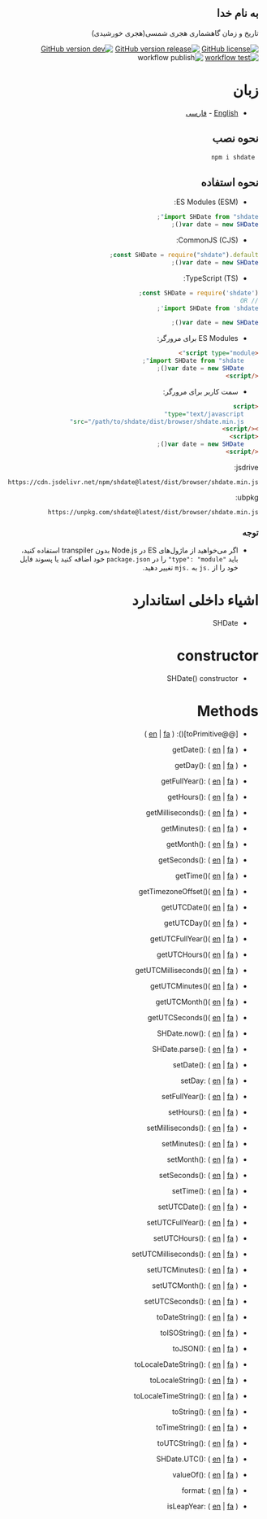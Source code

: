 <div dir=rtl>
  
## به نام خدا

تاریخ و زمان گاهشماری هجری شمسی(هجری خورشیدی)

[![GitHub license](https://img.shields.io/github/license/md-akhi/SHDateTime-js)](https://github.com/md-akhi/SHDateTime-js/blob/dev/LICENSE)
[![GitHub version release](https://img.shields.io/github/v/release/md-akhi/SHDateTime-js?color=green)](https://github.com/md-akhi/SHDateTime-js/releases)
[![GitHub version dev](https://img.shields.io/github/v/tag/md-akhi/SHDateTime-js)](https://github.com/md-akhi/SHDateTime-js/tags)
[![ workflow test](https://github.com/md-akhi/SHDateTime-js/actions/workflows/test.yaml/badge.svg?branch=dev)](https://github.com/md-akhi/SHDateTime-js/actions)
![ workflow publish](https://github.com/md-akhi/SHDateTime-js/actions/workflows/publish.yaml/badge.svg?branch=main)

# زبان

- [English](https://github.com/md-akhi/SHDateTime-js/blob/dev/README-EN.md) - [فارسی](https://github.com/md-akhi/SHDateTime-js/blob/dev/README-FA.md)

## نحوه نصب

```bash
 npm i shdate
```

## نحوه استفاده

- ES Modules (ESM):

```javascript
import SHDate from "shdate";
var date = new SHDate();
```

- CommonJS (CJS):

```javascript
const SHDate = require("shdate").default;
var date = new SHDate();
```

- TypeScript (TS):

```TypeScript
const SHDate = require('shdate');
// OR
import SHDate from 'shdate';

var date = new SHDate();
```

- ES Modules برای مرورگر:

```html
<script type="module">
	import SHDate from "shdate";
	var date = new SHDate();
</script>
```

- سمت کاربر برای مرورگر:

```html
<script
	type="text/javascript"
	src="/path/to/shdate/dist/browser/shdate.min.js"
></script>
<script>
	var date = new SHDate();
</script>
```

jsdrive:

```shell
https://cdn.jsdelivr.net/npm/shdate@latest/dist/browser/shdate.min.js
```

ubpkg:

```shell
https://unpkg.com/shdate@latest/dist/browser/shdate.min.js
```

### توجه

- اگر می‌خواهید از ماژول‌های ES در Node.js بدون transpiler استفاده کنید، باید `"type": "module"` را در `package.json` خود اضافه کنید یا پسوند فایل خود را از `.js` به `.mjs` تغییر دهید.

# اشیاء داخلی استاندارد

- SHDate

# constructor

- SHDate() constructor

# Methods

- \[@@toPrimitive\](): ( [en](https://md-akhi.github.io/SHDateTime-js/en/@@toPrimitive) | [fa](https://md-akhi.github.io/SHDateTime-js/fa/@@toPrimitive) )

- getDate(): ( [en](https://md-akhi.github.io/SHDateTime-js/en/getDate) | [fa](https://md-akhi.github.io/SHDateTime-js/fa/getDate) )

- getDay(): ( [en](https://md-akhi.github.io/SHDateTime-js/en/getDay) | [fa](https://md-akhi.github.io/SHDateTime-js/fa/getDay) )

- getFullYear(): ( [en](https://md-akhi.github.io/SHDateTime-js/en/getFullYear) | [fa](https://md-akhi.github.io/SHDateTime-js/fa/getFullYear) )

- getHours(): ( [en](https://md-akhi.github.io/SHDateTime-js/en/getHours) | [fa](https://md-akhi.github.io/SHDateTime-js/fa/getHours) )

- getMilliseconds(): ( [en](https://md-akhi.github.io/SHDateTime-js/en/getMilliseconds) | [fa](https://md-akhi.github.io/SHDateTime-js/fa/getMilliseconds) )

- getMinutes(): ( [en](https://md-akhi.github.io/SHDateTime-js/en/getMinutes) | [fa](https://md-akhi.github.io/SHDateTime-js/fa/getMinutes) )

- getMonth(): ( [en](https://md-akhi.github.io/SHDateTime-js/en/getMonth) | [fa](https://md-akhi.github.io/SHDateTime-js/fa/getMonth) )

- getSeconds(): ( [en](https://md-akhi.github.io/SHDateTime-js/en/getSeconds) | [fa](https://md-akhi.github.io/SHDateTime-js/fa/getSeconds) )

- getTime()( [en](https://md-akhi.github.io/SHDateTime-js/en/getTime) | [fa](https://md-akhi.github.io/SHDateTime-js/fa/getTime) )

- getTimezoneOffset()( [en](https://md-akhi.github.io/SHDateTime-js/en/getTimezoneOffset) | [fa](https://md-akhi.github.io/SHDateTime-js/fa/getTimezoneOffset) )

- getUTCDate()( [en](https://md-akhi.github.io/SHDateTime-js/en/getUTCDate) | [fa](https://md-akhi.github.io/SHDateTime-js/fa/getUTCDate) )

- getUTCDay()( [en](https://md-akhi.github.io/SHDateTime-js/en/getUTCDay) | [fa](https://md-akhi.github.io/SHDateTime-js/fa/getUTCDay) )

- getUTCFullYear()( [en](https://md-akhi.github.io/SHDateTime-js/en/getUTCFullYear) | [fa](https://md-akhi.github.io/SHDateTime-js/fa/getUTCFullYear) )

- getUTCHours()( [en](https://md-akhi.github.io/SHDateTime-js/en/getUTCHours) | [fa](https://md-akhi.github.io/SHDateTime-js/fa/getUTCHours) )

- getUTCMilliseconds()( [en](https://md-akhi.github.io/SHDateTime-js/en/getUTCMilliseconds) | [fa](https://md-akhi.github.io/SHDateTime-js/fa/getUTCMilliseconds) )

- getUTCMinutes()( [en](https://md-akhi.github.io/SHDateTime-js/en/getUTCMinutes) | [fa](https://md-akhi.github.io/SHDateTime-js/fa/getUTCMinutes) )

- getUTCMonth()( [en](https://md-akhi.github.io/SHDateTime-js/en/getUTCMonth) | [fa](https://md-akhi.github.io/SHDateTime-js/fa/getUTCMonth) )

- getUTCSeconds()( [en](https://md-akhi.github.io/SHDateTime-js/en/getUTCSeconds) | [fa](https://md-akhi.github.io/SHDateTime-js/fa/getUTCSeconds) )

- SHDate.now(): ( [en](https://md-akhi.github.io/SHDateTime-js/en/now) | [fa](https://md-akhi.github.io/SHDateTime-js/fa/now) )

- SHDate.parse(): ( [en](https://md-akhi.github.io/SHDateTime-js/en/parse) | [fa](https://md-akhi.github.io/SHDateTime-js/fa/parse) )

- setDate(): ( [en](https://md-akhi.github.io/SHDateTime-js/en/setDate) | [fa](https://md-akhi.github.io/SHDateTime-js/fa/setDate) )

- setDay: ( [en](https://md-akhi.github.io/SHDateTime-js/en/setDay) | [fa](https://md-akhi.github.io/SHDateTime-js/fa/setDay) )

- setFullYear(): ( [en](https://md-akhi.github.io/SHDateTime-js/en/setFullYear) | [fa](https://md-akhi.github.io/SHDateTime-js/fa/setFullYear) )

- setHours(): ( [en](https://md-akhi.github.io/SHDateTime-js/en/setHours) | [fa](https://md-akhi.github.io/SHDateTime-js/fa/setHours) )

- setMilliseconds(): ( [en](https://md-akhi.github.io/SHDateTime-js/en/setMilliseconds) | [fa](https://md-akhi.github.io/SHDateTime-js/fa/setMilliseconds) )

- setMinutes(): ( [en](https://md-akhi.github.io/SHDateTime-js/en/setMinutes) | [fa](https://md-akhi.github.io/SHDateTime-js/fa/setMinutes) )

- setMonth(): ( [en](https://md-akhi.github.io/SHDateTime-js/en/setMonth) | [fa](https://md-akhi.github.io/SHDateTime-js/fa/setMonth) )

- setSeconds(): ( [en](https://md-akhi.github.io/SHDateTime-js/en/setSeconds) | [fa](https://md-akhi.github.io/SHDateTime-js/fa/setSeconds) )

- setTime(): ( [en](https://md-akhi.github.io/SHDateTime-js/en/setTime) | [fa](https://md-akhi.github.io/SHDateTime-js/fa/setTime) )

- setUTCDate(): ( [en](https://md-akhi.github.io/SHDateTime-js/en/setUTCDate) | [fa](https://md-akhi.github.io/SHDateTime-js/fa/setUTCDate) )

- setUTCFullYear(): ( [en](https://md-akhi.github.io/SHDateTime-js/en/setUTCFullYear) | [fa](https://md-akhi.github.io/SHDateTime-js/fa/setUTCFullYear) )

- setUTCHours(): ( [en](https://md-akhi.github.io/SHDateTime-js/en/setUTCHours) | [fa](https://md-akhi.github.io/SHDateTime-js/fa/setUTCHours) )

- setUTCMilliseconds(): ( [en](https://md-akhi.github.io/SHDateTime-js/en/setUTCMilliseconds) | [fa](https://md-akhi.github.io/SHDateTime-js/fa/setUTCMilliseconds) )

- setUTCMinutes(): ( [en](https://md-akhi.github.io/SHDateTime-js/en/setUTCMinutes) | [fa](https://md-akhi.github.io/SHDateTime-js/fa/setUTCMinutes) )

- setUTCMonth(): ( [en](https://md-akhi.github.io/SHDateTime-js/en/setUTCMonth) | [fa](https://md-akhi.github.io/SHDateTime-js/fa/setUTCMonth) )

- setUTCSeconds(): ( [en](https://md-akhi.github.io/SHDateTime-js/en/setUTCSeconds) | [fa](https://md-akhi.github.io/SHDateTime-js/fa/setUTCSeconds) )

- toDateString(): ( [en](https://md-akhi.github.io/SHDateTime-js/en/toDateString) | [fa](https://md-akhi.github.io/SHDateTime-js/fa/toDateString) )

- toISOString(): ( [en](https://md-akhi.github.io/SHDateTime-js/en/toISOString) | [fa](https://md-akhi.github.io/SHDateTime-js/fa/toISOString) )

- toJSON(): ( [en](https://md-akhi.github.io/SHDateTime-js/en/toJSON) | [fa](https://md-akhi.github.io/SHDateTime-js/fa/toJSON) )

- toLocaleDateString(): ( [en](https://md-akhi.github.io/SHDateTime-js/en/toLocaleDateString) | [fa](https://md-akhi.github.io/SHDateTime-js/fa/toLocaleDateString) )

- toLocaleString(): ( [en](https://md-akhi.github.io/SHDateTime-js/en/toLocaleString) | [fa](https://md-akhi.github.io/SHDateTime-js/fa/toLocaleString) )

- toLocaleTimeString(): ( [en](https://md-akhi.github.io/SHDateTime-js/en/toLocaleTimeString) | [fa](https://md-akhi.github.io/SHDateTime-js/fa/toLocaleTimeString) )

- toString(): ( [en](https://md-akhi.github.io/SHDateTime-js/en/toString) | [fa](https://md-akhi.github.io/SHDateTime-js/fa/toString) )

- toTimeString(): ( [en](https://md-akhi.github.io/SHDateTime-js/en/toTimeString) | [fa](https://md-akhi.github.io/SHDateTime-js/fa/toTimeString) )

- toUTCString(): ( [en](https://md-akhi.github.io/SHDateTime-js/en/toUTCString) | [fa](https://md-akhi.github.io/SHDateTime-js/fa/toUTCString) )

- SHDate.UTC(): ( [en](https://md-akhi.github.io/SHDateTime-js/en/UTC) | [fa](https://md-akhi.github.io/SHDateTime-js/fa/UTC) )

- valueOf(): ( [en](https://md-akhi.github.io/SHDateTime-js/en/valueOf) | [fa](https://md-akhi.github.io/SHDateTime-js/fa/valueOf) )

- format: ( [en](https://md-akhi.github.io/SHDateTime-js/en/format) | [fa](https://md-akhi.github.io/SHDateTime-js/fa/format) )

- isLeapYear: ( [en](https://md-akhi.github.io/SHDateTime-js/en/isLeapYear) | [fa](https://md-akhi.github.io/SHDateTime-js/fa/isLeapYear) )

</div>
